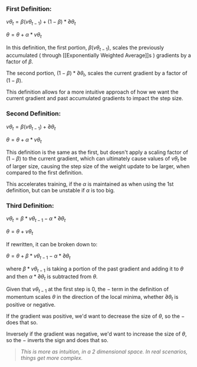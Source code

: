 ### **First Definition:**

$v\theta_t = \beta(v\theta_{t -1 }) + (1-\beta)*∂\theta_t$

$\theta = \theta + \alpha *  v\theta_t$

In this definition, the first portion, $\beta(v\theta_{t-1})$, scales the previously accumulated ( through [[Exponentially Weighted Average]]s ) gradients by a factor of $\beta$.

The second portion, $( 1 - \beta ) * ∂\theta_t$, scales the current gradient by a factor of $( 1 - \beta)$.

This definition allows for a more intuitive approach of how we want the current gradient and past accumulated gradients to impact the step size.

### Second Definition:

$v\theta_t = \beta(v\theta_{t -1 }) + ∂\theta_t$

$\theta = \theta + \alpha * v\theta_t$

This definition is the same as the first, but doesn't apply a scaling factor of $(1-\beta)$ to the current gradient, which can ultimately cause values of $v\theta_t$ be of larger size, causing the  step size of the weight update to be larger, when compared to the first definition.

This accelerates training, if the $\alpha$ is maintained as when using the 1st definition, but can be unstable if $\alpha$ is too big.

### Third Definition:

$v\theta_t = \beta * v\theta_{t-1} - \alpha * ∂\theta_t$

$\theta = \theta + v\theta_t$

If rewritten, it can be broken down to:

$\theta = \theta + \beta * v\theta_{t-1} - \alpha * ∂\theta_t$

where $\beta * v\theta_{t-1}$ is taking a portion of the past gradient and adding it to $\theta$ and then $\alpha * ∂\theta_t$ is subtracted from $\theta$.

Given that $v\theta_{t-1}$ at the first step is $0$, the $-$ term in the definition of momentum scales $\theta$ in the direction of the local minima, whether $∂\theta_t$ is positive or negative.

If the gradient was positive, we'd want to decrease the size of $\theta$, so the $-$ does that so.

Inversely if the gradient was negative, we'd want to increase the size of $\theta$, so the $-$ inverts the sign and does that so.

> *This is more as intuition, in a 2 dimensional space. In real scenarios, things get more complex.*